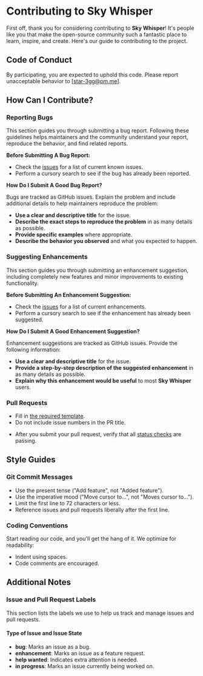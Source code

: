 # Contributing to Sky Whisper

First off, thank you for considering contributing to **Sky Whisper**! It's people like you that make the open-source community such a fantastic place to learn, inspire, and create. Here's our guide to contributing to the project.

## Code of Conduct

By participating, you are expected to uphold this code. Please report unacceptable behavior to [star-3gg@pm.me].

## How Can I Contribute?

### Reporting Bugs

This section guides you through submitting a bug report. Following these guidelines helps maintainers and the community understand your report, reproduce the behavior, and find related reports.

**Before Submitting A Bug Report:**

- Check the [issues](https://github.com/star-3gg/sky-whisper/issues) for a list of current known issues.
- Perform a cursory search to see if the bug has already been reported.

**How Do I Submit A Good Bug Report?**

Bugs are tracked as GitHub issues. Explain the problem and include additional details to help maintainers reproduce the problem:

- **Use a clear and descriptive title** for the issue.
- **Describe the exact steps to reproduce the problem** in as many details as possible.
- **Provide specific examples** where appropriate.
- **Describe the behavior you observed** and what you expected to happen.

### Suggesting Enhancements

This section guides you through submitting an enhancement suggestion, including completely new features and minor improvements to existing functionality.

**Before Submitting An Enhancement Suggestion:**

- Check the [issues](https://github.com/star-3gg/sky-whisper/issues) for a list of current enhancements.
- Perform a cursory search to see if the enhancement has already been suggested.

**How Do I Submit A Good Enhancement Suggestion?**

Enhancement suggestions are tracked as GitHub issues. Provide the following information:

- **Use a clear and descriptive title** for the issue.
- **Provide a step-by-step description of the suggested enhancement** in as many details as possible.
- **Explain why this enhancement would be useful** to most **Sky Whisper** users.

### Pull Requests

- Fill in [the required template](PULL_REQUEST_TEMPLATE.md).
- Do not include issue numbers in the PR title.
<!-- - Follow the [style guides](#style-guides). -->
- After you submit your pull request, verify that all [status checks](https://help.github.com/articles/about-status-checks/) are passing.

## Style Guides

### Git Commit Messages

- Use the present tense ("Add feature", not "Added feature").
- Use the imperative mood ("Move cursor to...", not "Moves cursor to...").
- Limit the first line to 72 characters or less.
- Reference issues and pull requests liberally after the first line.

### Coding Conventions

Start reading our code, and you'll get the hang of it. We optimize for readability:

- Indent using spaces.
- Code comments are encouraged.

## Additional Notes

### Issue and Pull Request Labels

This section lists the labels we use to help us track and manage issues and pull requests.

#### Type of Issue and Issue State

- **bug**: Marks an issue as a bug.
- **enhancement**: Marks an issue as a feature request.
- **help wanted**: Indicates extra attention is needed.
- **in progress**: Marks an issue currently being worked on.
